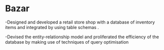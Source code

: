 # Bazar

-Designed and developed a retail store shop with a database of inventory items and integrated by using table schemas .

-Devised the entity-relationship model and proliferated the efficiency of the database by making use of techniques of query optimisation
